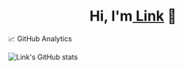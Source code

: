 <p align="center">
  <h1 align="center">Hi, I'm<a href="http://github.com/4rsl"> Link</a> 👋</h1>
</p>

<p align="left">
  📈 GitHub Analytics
</p>

<p align="center" href="https://githubreadmestats.vercel.app/apiusername=4rsl&show_icons=true&theme=bear&count_private=true">
</p>

![Link's GitHub stats](https://github-readme-stats.vercel.app/api?username=4rsl&show_icons=true&theme=bear&count_private=true)
